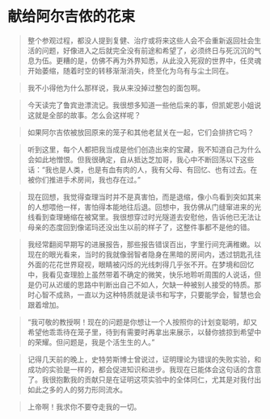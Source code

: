 # 献给阿尔吉侬的花束

> 整个参观过程，都没人提到复健、治疗或将来这些人会不会重新返回社会生活的问题，好像进入之后就完全没有前途和希望了，必须终日与死沉沉的气息为伍。更糟的是，仿佛不再为外界知悉，从此没入死寂的世界中，任灵魂开始萎缩，随着时空的转移渐渐消失，终至化为乌有与尘土同在。

> 我不小得他为什么那样说，我从来没掉过整包的面包啊。

> 今天读完了鲁宾逊漂流记。我很想多知道一些他后来的事，但凯妮恩小姐说这就是全部的故事。怎么会这样呢？

> 如果阿尔吉侬被放回原来的笼子和其他老鼠关在一起，它们会排挤它吗？

> 听到这里，每个人都把我当成是他们创造出来的宝藏，我不知道自己为什么会如此地憎恨。但我很确定，自从抵达芝加哥，我心中不断回荡以下这些话：“我也是人类，也是有血有肉的人，我有父母、有回忆、也有过去。在被你们推进手术房间，我也存在过。”

> 现在回想，我觉得查理当时并不是真害怕，而是退缩，像小鸟看到突如其来的人想喂他一样，害怕得本能地往后退。回想中，我仿佛从门缝窜进来的光线看到查理蜷缩在被窝里。我很想穿过时光隧道去安慰他，告诉他已无法让母亲的态度回到像诺玛还没出生以前的样子了，这整件事都不是他的错。

> 我经常翻阅早期写的进展报告，那些报告错误百出，字里行间充满稚嫩。以现在的眼光看来，当时的我就像弱智者隐身在黑暗的房间内，透过钥匙孔往外面的花花世界窥视，眼睛被闪烁的光线刺得几乎张不开。在梦境和回忆中，我看见查理脸上虽然带着不确定的微笑，快乐地聆听周围的人说话，但是仍可从迟缓的思路中判断出自己不如人，欠缺一种被别人接受的特质。那时心智不成熟，一直以为这种特质就是读书和写字，只要能学会，智慧也会跟着增加。

> “我可敬的教授啊！现在的问题是你想让一个人按照你的计划变聪明，却又希望他乖乖待在笼子里，待到有需要时再拿出来展示，以替你掳掠到希望中的荣耀。但问题是，我是个活生生的人。”

> 记得几天前的晚上，史特劳斯博士曾说过，证明理论为错误的失败实验，和成功的实验是一样的，都会促进知识和进步。我现在已能体会这句话的含意了。我很抱歉我的贡献只是在证明这项实验中的全体同仁，尤其是对我付出如此之多的人的努力形同流水。

> 上帝啊！我求你不要夺走我的一切。